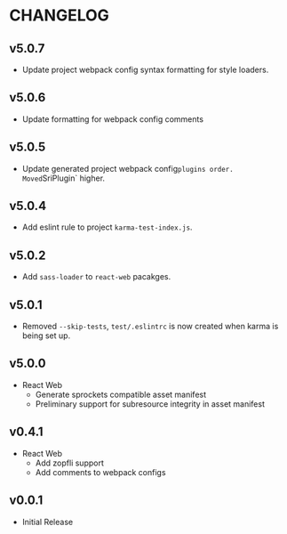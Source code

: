 # CHANGELOG

## v5.0.7

- Update project webpack config syntax formatting for style loaders.

## v5.0.6

- Update formatting for webpack config comments

## v5.0.5

- Update generated project webpack config` plugins order. Moved `SriPlugin` higher.

## v5.0.4

- Add eslint rule to project `karma-test-index.js`.

## v5.0.2

- Add `sass-loader` to `react-web` pacakges.

## v5.0.1

- Removed `--skip-tests`, `test/.eslintrc` is now created when karma is being
set up.

## v5.0.0

- React Web
  - Generate sprockets compatible asset manifest
  - Preliminary support for subresource integrity in asset manifest

## v0.4.1

- React Web
  - Add zopfli support
  - Add comments to webpack configs

## v0.0.1

- Initial Release
